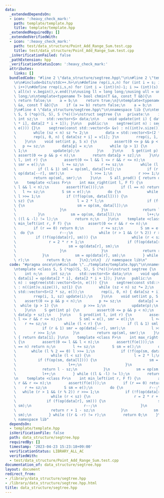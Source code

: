 ```yaml
---
data:
  _extendedDependsOn:
  - icon: ':heavy_check_mark:'
    path: template/template.hpp
    title: template/template.hpp
  _extendedRequiredBy: []
  _extendedVerifiedWith:
  - icon: ':heavy_check_mark:'
    path: test/data_structure/Point_Add_Range_Sum.test.cpp
    title: test/data_structure/Point_Add_Range_Sum.test.cpp
  _isVerificationFailed: false
  _pathExtension: hpp
  _verificationStatusIcon: ':heavy_check_mark:'
  attributes:
    links: []
  bundledCode: "#line 2 \"data_structure/segtree.hpp\"\n\n#line 2 \"template/template.hpp\"\
    \n\n#include<bits/stdc++.h>\n\n#define rep(i,s,n) for (int i = s; i < (int)(n);\
    \ i++)\n#define rrep(i,s,n) for (int i = (int)(n)-1; i >= (int)(s); i--)\n#define\
    \ all(v) v.begin(),v.end()\n\nusing ll = long long;\nusing ull = unsigned long\
    \ long;\n\ntemplate<typename T> bool chmin(T &a, const T &b){\n    if (a <= b)\
    \ return false;\n    a = b;\n    return true;\n}\ntemplate<typename T> bool chmax(T\
    \ &a, const T &b){\n    if (a >= b) return false;\n    a = b;\n    return true;\n\
    }\n#line 4 \"data_structure/segtree.hpp\"\n\nnamespace lib {\n\ntemplate <class\
    \ S, S (*op)(S, S), S (*e)()>\nstruct segtree {\n   private:\n    int n;\n   \
    \ int sz;\n    std::vector<S> data;\n\n    void update(int i) { data[i] = op(data[2\
    \ * i], data[2 * i + 1]); }\n\n   public:\n    segtree(int n) : segtree(std::vector<S>(n,\
    \ e())) {}\n    segtree(const std::vector<S> &v) : n((int)v.size()), sz(1) {\n\
    \        while (sz < n) sz *= 2;\n        data = std::vector<S>(2 * sz, e());\n\
    \        rep(i, 0, n) { data[sz + i] = v[i]; }\n        rrep(i, 1, sz) update(i);\n\
    \    }\n\n    void set(int p, S x) {\n        assert(0 <= p && p < n);\n     \
    \   p += sz;\n        data[p] = x;\n        while (p > 1) {\n            p >>=\
    \ 1;\n            update(p);\n        }\n    }\n\n    S get(int p) {\n       \
    \ assert(0 <= p && p < n);\n        return data[p + sz];\n    }\n\n    S prod(int\
    \ l, int r) {\n        assert(0 <= l && l <= r && r <= n);\n        S sml = e(),\
    \ smr = e();\n        l += sz;\n        r += sz;\n        while (l < r) {\n  \
    \          if (l & 1) sml = op(sml, data[l++]);\n            if (r & 1) smr =\
    \ op(data[--r], smr);\n            l >>= 1;\n            r >>= 1;\n        }\n\
    \        return op(sml, smr);\n    }\n\n    S all_prod() { return data[1]; }\n\
    \n    template <class F>\n    int max_right(int l, F f) {\n        assert(0 <=\
    \ l && l < n);\n        assert(f(e()));\n        if (l == n) return n;\n     \
    \   l += sz;\n        S sm = e();\n        do {\n            while (l % 2 == 0)\
    \ l >>= 1;\n            if (!f(op(sm, data[l]))) {\n                while (l <\
    \ sz) {\n                    l = 2 * l;\n                    if (f(op(sm, data[l])))\
    \ {\n                        sm = op(sm, data[l]);\n                        l++;\n\
    \                    }\n                }\n                return l - sz;\n  \
    \          }\n            sm = op(sm, data[l]);\n            l++;\n        } while\
    \ ((l & -l) != l);\n        return n;\n    }\n\n    template <class F>\n    int\
    \ min_left(int r, F f) {\n        assert(0 <= r && r <= n);\n        assert(f(e()));\n\
    \        if (r == 0) return 0;\n        r += sz;\n        S sm = e();\n      \
    \  do {\n            r--;\n            while (r > 1 && (r % 2)) r >>= 1;\n   \
    \         if (!f(op(data[r], sm))) {\n                while (r < sz) {\n     \
    \               r = 2 * r + 1;\n                    if (f(op(data[r], sm))) {\n\
    \                        sm = op(data[r], sm);\n                        r--;\n\
    \                    }\n                }\n                return r + 1 - sz;\n\
    \            }\n            sm = op(data[r], sm);\n        } while ((r & -r) !=\
    \ r);\n        return 0;\n    }\n};\n\n}  // namespace lib\n"
  code: "#pragma once\n\n#include \"../template/template.hpp\"\n\nnamespace lib {\n\
    \ntemplate <class S, S (*op)(S, S), S (*e)()>\nstruct segtree {\n   private:\n\
    \    int n;\n    int sz;\n    std::vector<S> data;\n\n    void update(int i) {\
    \ data[i] = op(data[2 * i], data[2 * i + 1]); }\n\n   public:\n    segtree(int\
    \ n) : segtree(std::vector<S>(n, e())) {}\n    segtree(const std::vector<S> &v)\
    \ : n((int)v.size()), sz(1) {\n        while (sz < n) sz *= 2;\n        data =\
    \ std::vector<S>(2 * sz, e());\n        rep(i, 0, n) { data[sz + i] = v[i]; }\n\
    \        rrep(i, 1, sz) update(i);\n    }\n\n    void set(int p, S x) {\n    \
    \    assert(0 <= p && p < n);\n        p += sz;\n        data[p] = x;\n      \
    \  while (p > 1) {\n            p >>= 1;\n            update(p);\n        }\n\
    \    }\n\n    S get(int p) {\n        assert(0 <= p && p < n);\n        return\
    \ data[p + sz];\n    }\n\n    S prod(int l, int r) {\n        assert(0 <= l &&\
    \ l <= r && r <= n);\n        S sml = e(), smr = e();\n        l += sz;\n    \
    \    r += sz;\n        while (l < r) {\n            if (l & 1) sml = op(sml, data[l++]);\n\
    \            if (r & 1) smr = op(data[--r], smr);\n            l >>= 1;\n    \
    \        r >>= 1;\n        }\n        return op(sml, smr);\n    }\n\n    S all_prod()\
    \ { return data[1]; }\n\n    template <class F>\n    int max_right(int l, F f)\
    \ {\n        assert(0 <= l && l < n);\n        assert(f(e()));\n        if (l\
    \ == n) return n;\n        l += sz;\n        S sm = e();\n        do {\n     \
    \       while (l % 2 == 0) l >>= 1;\n            if (!f(op(sm, data[l]))) {\n\
    \                while (l < sz) {\n                    l = 2 * l;\n          \
    \          if (f(op(sm, data[l]))) {\n                        sm = op(sm, data[l]);\n\
    \                        l++;\n                    }\n                }\n    \
    \            return l - sz;\n            }\n            sm = op(sm, data[l]);\n\
    \            l++;\n        } while ((l & -l) != l);\n        return n;\n    }\n\
    \n    template <class F>\n    int min_left(int r, F f) {\n        assert(0 <=\
    \ r && r <= n);\n        assert(f(e()));\n        if (r == 0) return 0;\n    \
    \    r += sz;\n        S sm = e();\n        do {\n            r--;\n         \
    \   while (r > 1 && (r % 2)) r >>= 1;\n            if (!f(op(data[r], sm))) {\n\
    \                while (r < sz) {\n                    r = 2 * r + 1;\n      \
    \              if (f(op(data[r], sm))) {\n                        sm = op(data[r],\
    \ sm);\n                        r--;\n                    }\n                }\n\
    \                return r + 1 - sz;\n            }\n            sm = op(data[r],\
    \ sm);\n        } while ((r & -r) != r);\n        return 0;\n    }\n};\n\n}  //\
    \ namespace lib"
  dependsOn:
  - template/template.hpp
  isVerificationFile: false
  path: data_structure/segtree.hpp
  requiredBy: []
  timestamp: '2023-04-23 15:23:18+09:00'
  verificationStatus: LIBRARY_ALL_AC
  verifiedWith:
  - test/data_structure/Point_Add_Range_Sum.test.cpp
documentation_of: data_structure/segtree.hpp
layout: document
redirect_from:
- /library/data_structure/segtree.hpp
- /library/data_structure/segtree.hpp.html
title: data_structure/segtree.hpp
---
```

